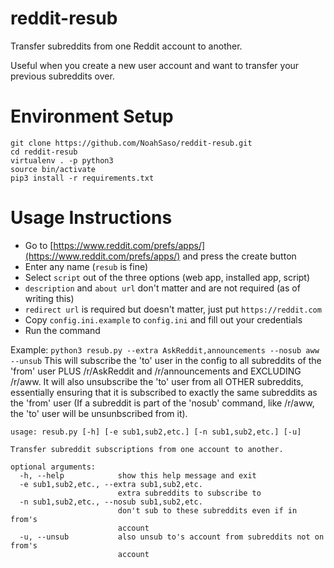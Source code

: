 reddit-resub
============

Transfer subreddits from one Reddit account to another.

Useful when you create a new user account and want to transfer your previous subreddits over.

Environment Setup
=================

```
git clone https://github.com/NoahSaso/reddit-resub.git
cd reddit-resub
virtualenv . -p python3
source bin/activate
pip3 install -r requirements.txt
```

Usage Instructions
==================

* Go to [https://www.reddit.com/prefs/apps/](https://www.reddit.com/prefs/apps/) and press the create button
* Enter any name (`resub` is fine)
* Select `script` out of the three options (web app, installed app, script)
* `description` and `about url` don't matter and are not required (as of writing this)
* `redirect url` is required but doesn't matter, just put `https://reddit.com`
* Copy `config.ini.example` to `config.ini` and fill out your credentials
* Run the command

Example:
`python3 resub.py --extra AskReddit,announcements --nosub aww --unsub`
This will subscribe the 'to' user in the config to all subreddits of the 'from' user PLUS /r/AskReddit and /r/announcements and EXCLUDING /r/aww. It will also unsubscribe the 'to' user from all OTHER subreddits, essentially ensuring that it is subscribed to exactly the same subreddits as the 'from' user (If a subreddit is part of the 'nosub' command, like /r/aww, the 'to' user will be unsunbscribed from it).

```
usage: resub.py [-h] [-e sub1,sub2,etc.] [-n sub1,sub2,etc.] [-u]

Transfer subreddit subscriptions from one account to another.

optional arguments:
  -h, --help            show this help message and exit
  -e sub1,sub2,etc., --extra sub1,sub2,etc.
                        extra subreddits to subscribe to
  -n sub1,sub2,etc., --nosub sub1,sub2,etc.
                        don't sub to these subreddits even if in from's
                        account
  -u, --unsub           also unsub to's account from subreddits not on from's
                        account
```
